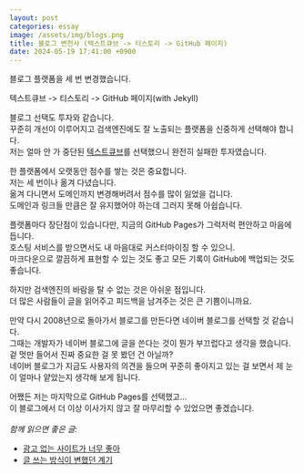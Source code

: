 ```yaml
---
layout: post
categories: essay
image: /assets/img/blogs.png
title: 블로그 변천사 (텍스트큐브 -> 티스토리 -> GitHub 페이지)
date: 2024-05-19 17:41:00 +0900
---
```


블로그 플랫폼을 세 번 변경했습니다.

텍스트큐브 -> 티스토리 -> GitHub 페이지(with Jekyll)

블로그 선택도 투자와 같습니다.  
꾸준히 개선이 이루어지고 검색엔진에도 잘 노출되는 플랫폼을 신중하게 선택해야 합니다.  
저는 얼마 안 가 중단된 [텍스트큐브](https://namu.wiki/w/%ED%85%8D%EC%8A%A4%ED%8A%B8%ED%81%90%EB%B8%8C%20%EB%8B%B7%EC%BB%B4)를 선택했으니 완전히 실패한 투자였습니다.

한 플랫폼에서 오랫동안 점수를 쌓는 것은 중요합니다.  
저는 세 번이나 옮겨 다녔습니다.  
옮겨 다니면서 도메인까지 변경해버려서 점수를 많이 잃었을 겁니다.  
도메인과 링크들 만큼은 잘 유지했어야 하는데 그러지 못해 아쉽습니다.

플랫폼마다 장단점이 있습니다만, 지금의 GitHub Pages가 그럭저럭 편안하고 마음에 듭니다.  
호스팅 서비스를 받으면서도 내 마음대로 커스터마이징 할 수 있으니.  
마크다운으로 깔끔하게 표현할 수 있는 것도 좋고 모든 기록이 GitHub에 백업되는 것도 좋습니다.

하지만 검색엔진의 바람을 탈 수 없는 것은 아쉬운 점입니다.  
더 많은 사람들이 글을 읽어주고 피드백을 남겨주는 것은 큰 기쁨이니까요.  

만약 다시 2008년으로 돌아가서 블로그를 만든다면 네이버 블로그를 선택할 것 같습니다.   
그때는 개발자가 네이버 블로그에 글을 쓴다는 것이 뭔가 부끄럽다고 생각을 했습니다.  
겉 멋만 들어서 진짜 중요한 걸 못 봤던 건 아닐까?  
네이버 블로그가 지금도 사용자의 의견을 들으며 꾸준히 좋아지고 있는 걸 보면서 제 눈이 얼마나 얕았는지 생각해 보게 됩니다. 

어쨌든 저는 마지막으로 GitHub Pages를 선택했고...  
이 블로그에서 더 이상 이사가지 않고 잘 마무리할 수 있었으면 좋겠습니다.
<br>
<br>
*함께 읽으면 좋은 글:*
* [광고 없는 사이트가 너무 좋아](https://jeho.page/essay/2022/08/26/no-ad-blog.html)
* [글 쓰는 방식이 변했던 계기](https://jeho.page/essay/2024/04/15/change-writing.html)